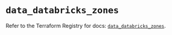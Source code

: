 # `data_databricks_zones`

Refer to the Terraform Registry for docs: [`data_databricks_zones`](https://registry.terraform.io/providers/databricks/databricks/1.67.0/docs/data-sources/zones).
